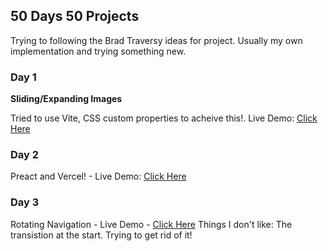 ## 50 Days 50 Projects

Trying to following the Brad Traversy ideas for project. Usually my own implementation and trying something new.

### Day 1

**Sliding/Expanding Images**

Tried to use Vite, CSS custom properties to acheive this!. Live Demo: [Click Here](https://vishnup95.github.io/50-Days-50-Projects/expanding-cards/)

### Day 2

Preact and Vercel! - Live Demo: [Click Here](https://50-days-50-projects.vercel.app/)

### Day 3

Rotating Navigation - Live Demo - [Click Here](https://vishnup95.github.io/50-Days-50-Projects/rotating-navigation/)
Things I don't like: The transistion at the start. Trying to get rid of it!
